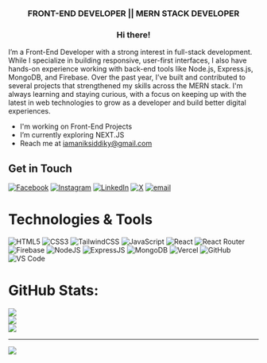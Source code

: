 <h3 align="center">FRONT-END DEVELOPER || MERN STACK DEVELOPER</h3>  

### <div align="center">Hi there!
I’m a Front-End Developer with a strong interest in full-stack development. While I specialize in building responsive, user-first interfaces, I also have hands-on experience working with back-end tools like Node.js, Express.js, MongoDB, and Firebase. Over the past year, I’ve built and contributed to several projects that strengthened my skills across the MERN stack. I'm always learning and staying curious, with a focus on keeping up with the latest in web technologies to grow as a developer and build better digital experiences.</div> 


- I'm working on Front-End Projects
- I’m currently exploring NEXT.JS
- Reach me at iamaniksiddiky@gmail.com


## Get in Touch
[![Facebook](https://img.shields.io/badge/Facebook-%231877F2.svg?logo=Facebook&logoColor=white)](https://facebook.com/dev.anik.siddiky) [![Instagram](https://img.shields.io/badge/Instagram-%23E4405F.svg?logo=Instagram&logoColor=white)](https://instagram.com/anik_siddiky) [![LinkedIn](https://img.shields.io/badge/LinkedIn-%230077B5.svg?logo=linkedin&logoColor=white)](https://linkedin.com/in/anik-siddiky) [![X](https://img.shields.io/badge/X-black.svg?logo=X&logoColor=white)](https://x.com/codesbynik) [![email](https://img.shields.io/badge/Email-D14836?logo=gmail&logoColor=white)](mailto:iamaniksiddiky)


# Technologies & Tools
![HTML5](https://img.shields.io/badge/html5-%23E34F26.svg?style=for-the-badge&logo=html5&logoColor=white) ![CSS3](https://img.shields.io/badge/css3-%231572B6.svg?style=for-the-badge&logo=css3&logoColor=white) ![TailwindCSS](https://img.shields.io/badge/tailwindcss-%2338B2AC.svg?style=for-the-badge&logo=tailwind-css&logoColor=white) ![JavaScript](https://img.shields.io/badge/javascript-%23323330.svg?style=for-the-badge&logo=javascript&logoColor=%23F7DF1E) ![React](https://img.shields.io/badge/react-%2361DAFB.svg?style=for-the-badge&logo=react&logoColor=black) ![React Router](https://img.shields.io/badge/React_Router-%23CA4245.svg?style=for-the-badge&logo=react-router&logoColor=white) ![Firebase](https://img.shields.io/badge/firebase-%23039BE5.svg?style=for-the-badge&logo=firebase) ![NodeJS](https://img.shields.io/badge/node.js-%23339933.svg?style=for-the-badge&logo=node.js&logoColor=white) ![ExpressJS](https://img.shields.io/badge/express.js-%23000000.svg?style=for-the-badge&logo=express&logoColor=white) ![MongoDB](https://img.shields.io/badge/MongoDB-%234ea94b.svg?style=for-the-badge&logo=mongodb&logoColor=white) ![Vercel](https://img.shields.io/badge/vercel-%23000000.svg?style=for-the-badge&logo=vercel&logoColor=white) ![GitHub](https://img.shields.io/badge/github-%2312100E.svg?style=for-the-badge&logo=github&logoColor=white) ![VS Code](https://img.shields.io/badge/VS_Code-%23007ACC.svg?style=for-the-badge&logo=visual-studio-code&logoColor=white)


<p align="center">

# GitHub Stats:
  
![](https://github-readme-stats.vercel.app/api?username=anik-siddiky&theme=dark&hide_border=false&include_all_commits=false&count_private=false)<br/>
![](https://nirzak-streak-stats.vercel.app/?user=anik-siddiky&theme=dark&hide_border=false)<br/>
![](https://github-readme-stats.vercel.app/api/top-langs/?username=anik-siddiky&theme=dark&hide_border=false&include_all_commits=false&count_private=false&layout=compact)

---
[![](https://visitcount.itsvg.in/api?id=anik-siddiky&icon=0&color=0)](https://visitcount.itsvg.in)

</p>
